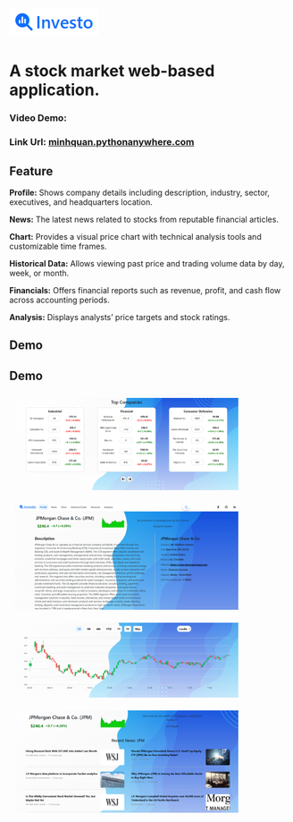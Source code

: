 # ![image alt](https://github.com/MinhQuan805/Investo/blob/b33bc564a4cd2ad838a5b2055a2e02c4903cec70/Demo/1.png)
# A stock market web-based application.
### Video Demo:
### Link Url: [minhquan.pythonanywhere.com](https://minhquan.pythonanywhere.com/)
## Feature
**Profile:**  Shows company details including description, industry, sector, executives, and headquarters location.

**News:**  The latest news related to stocks from reputable financial articles.

**Chart:**  Provides a visual price chart with technical analysis tools and customizable time frames.

**Historical Data:**  Allows viewing past price and trading volume data by day, week, or month.

**Financials:**  Offers financial reports such as revenue, profit, and cash flow across accounting periods.

**Analysis:**  Displays analysts’ price targets and stock ratings.

## Demo
## Demo

<div "text-align: center;">
  <img src="https://github.com/MinhQuan805/Investo/blob/master/Demo/2.png?raw=true" alt="Image 2" width="400" style="margin: 10px;">
  <img src="https://github.com/MinhQuan805/Investo/blob/master/Demo/3.png?raw=true" alt="Image 3" width="400" style="margin: 10px;">
</div>
<div "text-align: center;">
  <img src="https://github.com/MinhQuan805/Investo/blob/b33bc564a4cd2ad838a5b2055a2e02c4903cec70/Demo/5.png?raw=true" alt="Image 5" width="400" style="margin: 10px;">
  <img src="https://github.com/MinhQuan805/Investo/blob/b33bc564a4cd2ad838a5b2055a2e02c4903cec70/Demo/4.png?raw=true" alt="Image 4" width="400" style="margin: 10px;">
</div>

